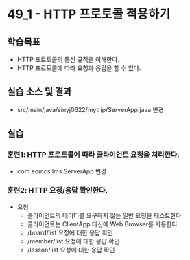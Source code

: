 # 49_1 - HTTP 프로토콜 적용하기

## 학습목표

- HTTP 프로토콜의 통신 규칙을 이해한다.
- HTTP 프로토콜에 따라 요청과 응답을 할 수 있다.

## 실습 소스 및 결과

- src/main/java/sinyj0622/mytrip/ServerApp.java 변경

## 실습  

### 훈련1: HTTP 프로토콜에 따라 클라이언트 요청을 처리한다.

- com.eomcs.lms.ServerApp 변경

### 훈련2: HTTP 요청/응답 확인한다.

- 요청
  - 클라이언트의 데이터를 요구하지 않는 일반 요청을 테스트한다.
  - 클라이언트는 ClientApp 대신에 Web Browser를 사용한다.
  - /board/list 요청에 대한 응답 확인 
  - /member/list 요청에 대한 응답 확인
  - /lesson/list 요청에 대한 응답 확인





